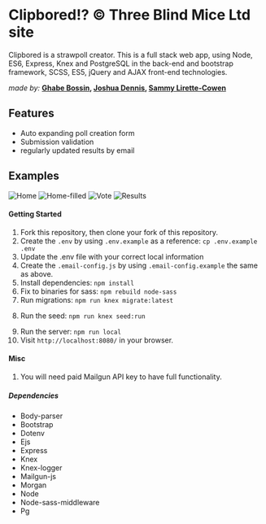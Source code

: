 # Clipbored!? © Three Blind Mice Ltd site

Clipbored is a strawpoll creator. This is a full stack web app, using Node, ES6, Express, Knex and PostgreSQL in the back-end and bootstrap framework, SCSS, ES5, jQuery and AJAX front-end technologies.

*made by:* **[Ghabe Bossin](https://github.com/ringringlemurpants), [Joshua Dennis](https://github.com/floydianslips), [Sammy Lirette-Cowen](https://github.com/SammyLiretteCowen)**

## Features

- Auto expanding poll creation form
- Submission validation
- regularly updated results by email

## Examples

![Home](readme_screens/home.png)
![Home-filled](readme_screens/home-filled.png)
![Vote](readme_screens/vote.png)
![Results](readme_screens/results.png)

#### Getting Started

1. Fork this repository, then clone your fork of this repository.
2. Create the `.env` by using `.env.example` as a reference: `cp .env.example .env`
3. Update the .env file with your correct local information
4. Create the `.email-config.js` by using `.email-config.example` the same as above.
5. Install dependencies: `npm install`
6. Fix to binaries for sass: `npm rebuild node-sass`
7. Run migrations: `npm run knex migrate:latest`
  <!-- - Check the migrations folder to see what gets created in the DB -->
8. Run the seed: `npm run knex seed:run`
  <!-- - Check the seeds file to see what gets seeded in the DB -->
9. Run the server: `npm run local`
10. Visit `http://localhost:8080/` in your browser.

#### Misc

 1. You will need paid Mailgun API key to have full functionality.

##### Dependencies

- Body-parser
- Bootstrap
- Dotenv
- Ejs
- Express
- Knex
- Knex-logger
- Mailgun-js
- Morgan
- Node
- Node-sass-middleware
- Pg
